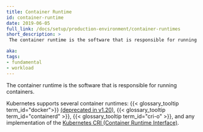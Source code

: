 ```yaml
---
title: Container Runtime
id: container-runtime
date: 2019-06-05
full_link: /docs/setup/production-environment/container-runtimes
short_description: >
 The container runtime is the software that is responsible for running containers.

aka:
tags:
- fundamental
- workload
---
```

 The container runtime is the software that is responsible for running containers.

<!--more-->

Kubernetes supports several container runtimes: {{< glossary_tooltip term_id="docker">}} [(deprecated in v1.20)](https://kubernetes.io/blog/2020/12/02/dont-panic-kubernetes-and-docker/),
{{< glossary_tooltip term_id="containerd" >}}, {{< glossary_tooltip term_id="cri-o" >}},
and any implementation of the [Kubernetes CRI (Container Runtime
Interface)](https://github.com/kubernetes/community/blob/master/contributors/devel/sig-node/container-runtime-interface.md).
